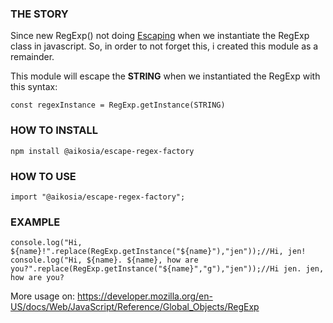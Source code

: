 ### THE STORY

Since new RegExp() not doing [Escaping](https://developer.mozilla.org/en-US/docs/Web/JavaScript/Guide/Regular_expressions#escaping) when we instantiate the RegExp class in javascript. So, in order to not forget this, i created this module as a remainder.

This module will escape the **STRING** when we instantiated the RegExp with this syntax: 

```
const regexInstance = RegExp.getInstance(STRING)
```

### HOW TO INSTALL

```
npm install @aikosia/escape-regex-factory
```

### HOW TO USE

``` 
import "@aikosia/escape-regex-factory";
```

### EXAMPLE

```
console.log("Hi, ${name}!".replace(RegExp.getInstance("${name}"),"jen"));//Hi, jen!
console.log("Hi, ${name}. ${name}, how are you?".replace(RegExp.getInstance("${name}","g"),"jen"));//Hi jen. jen, how are you?
```

More usage on: <https://developer.mozilla.org/en-US/docs/Web/JavaScript/Reference/Global_Objects/RegExp>



